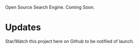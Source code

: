Open Source Search Engine. Coming Soon. 

# Updates
Star/Watch this project here on Github to be notified of launch.
